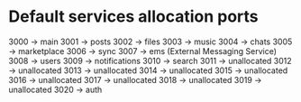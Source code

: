 # Default services allocation ports
3000 -> main
3001 -> posts
3002 -> files
3003 -> music
3004 -> chats
3005 -> marketplace
3006 -> sync
3007 -> ems (External Messaging Service)
3008 -> users
3009 -> notifications
3010 -> search
3011 -> unallocated
3012 -> unallocated
3013 -> unallocated
3014 -> unallocated
3015 -> unallocated
3016 -> unallocated
3017 -> unallocated
3018 -> unallocated
3019 -> unallocated
3020 -> auth
